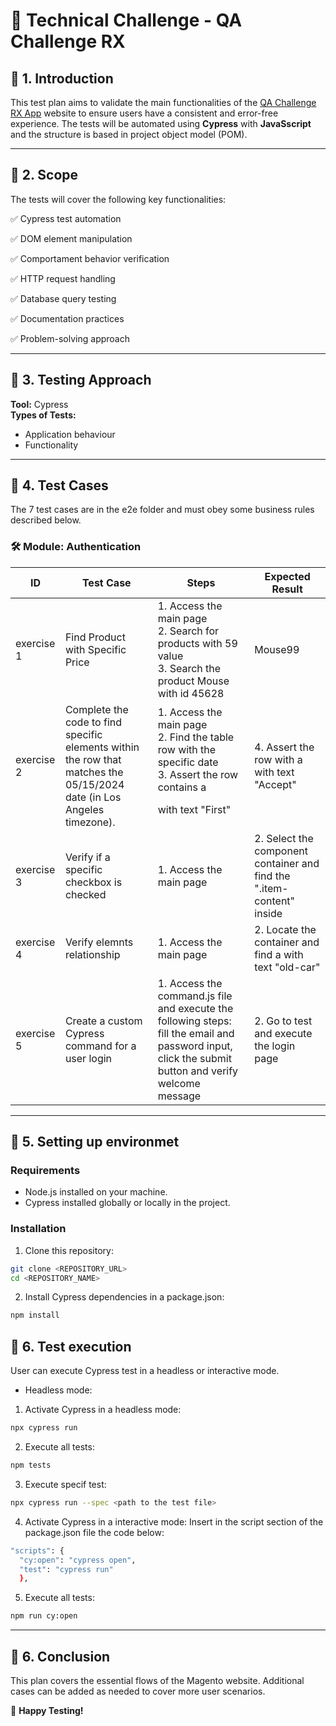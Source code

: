 # 🔨 Technical Challenge - QA Challenge RX

## 📌 1. Introduction
This test plan aims to validate the main functionalities of the [QA Challenge RX App](https://qa-challenge-rx.vercel.app/) website to ensure users have a consistent and error-free experience. 
The tests will be automated using **Cypress** with **JavaSscript** and the structure is based
in project object model (POM).  

---

## 📌 2. Scope
The tests will cover the following key functionalities:

✅ Cypress test automation 

✅ DOM element manipulation 

✅ Comportament behavior verification 

✅ HTTP request handling 

✅ Database query testing 

✅ Documentation practices 

✅ Problem-solving approach 


---

## 📌 3. Testing Approach
**Tool:** Cypress   
**Types of Tests:**  
- Application behaviour 
- Functionality

---

## 📌 4. Test Cases
The 7 test cases are in the e2e folder and must obey some business rules described below. 

### **🛠️ Module: Authentication**  
| ID         | Test Case                         | Steps | Expected Result |
|------------|-----------------------------------|--------|--------------------|
| exercise 1 | Find Product with Specific Price  | 1. Access the main page <br> 2. Search for products with 59 value <br> 3. Search the product Mouse with id 45628 | Mouse99 |
| exercise 2 | Complete the code to find specific elements within the row that matches the 05/15/2024 date (in Los Angeles timezone).  | 1. Access the main page <br> 2. Find the table row with the specific date <br> 3. Assert the row contains a <p> with text "First" | 4. Assert the row with a <span> with text "Accept" | 5. "Assert the row contains a "View" button | 6. Click the "Order More" button | Second line with the types assigned have the button "Order More" clicked |
| exercise 3 | Verify if a specific checkbox is checked | 1. Access the main page <br> | 2. Select the component container and find the ".item-content" inside | 3. Locate tag <p> with text "Test2" until to the parent of the <p> element | 4. Find a checkbox inside and assert is checked | Find the second line with "Text2" with a checked box. |
| exercise 4 | Verify elemnts relationship | 1. Access the main page <br> | 2. Locate the container and find a <span> with text "old-car" | 3. Get the parent of the "old-car" span tag | 4. Search within the parent for a <span> with text "1" | Find the second line with "old-car 1" exist. |
| exercise 5 | Create a custom Cypress command for a user login | 1. Access the command.js file and execute the following steps: fill the email and password input, click the submit button and verify welcome message | 2. Go to test and execute the login page | Find a message "Welcome back" after insert email, password and click submit button. |
---

## 📌 5. Setting up environmet

### Requirements
- Node.js installed on your machine.
- Cypress installed globally or locally in the project.

### Installation
1. Clone this repository:
```bash
git clone <REPOSITORY_URL>
cd <REPOSITORY_NAME>
```

2. Install Cypress dependencies in a package.json:
```bash
npm install
```
## 📌 6. Test execution
User can execute Cypress test in a headless or interactive mode. 

- Headless mode:

1. Activate Cypress in a headless mode:
```bash
npx cypress run
```
2. Execute all tests:
```bash
npm tests
```

3. Execute specif test:
```bash
npx cypress run --spec <path to the test file>
```
4. Activate Cypress in a interactive mode:
Insert in the script section of the package.json file the code below:
```bash
"scripts": {
  "cy:open": "cypress open",
  "test": "cypress run" 
  },
```
5. Execute all tests:
```bash
npm run cy:open
```

---

## 📌 6. Conclusion
This plan covers the essential flows of the Magento website. Additional cases can be added as needed to cover more user scenarios.

🚀 **Happy Testing!**
